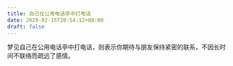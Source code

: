 ```yaml
---
title: 自己在公用电话亭中打电话
date: 2020-02-15T20:54:12+08:00
draft: false
---
```


梦见自己在公用电话亭中打电话，则表示你期待与朋友保持紧密的联系，不因长时间不联络而疏远了感情。
